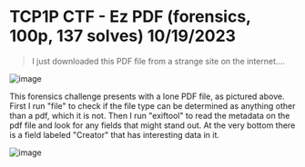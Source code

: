# TCP1P CTF - Ez PDF (forensics, 100p, 137 solves) 10/19/2023

> I just downloaded this PDF file from a strange site on the internet....

![image](https://github.com/heathbar019/Writeups/assets/114100890/8bcd2697-b2fa-4192-b3d1-ff6afb77a031)

This forensics challenge presents with a lone PDF file, as pictured above. First I run "file" to check if the file type can be determined as anything other than a pdf, which it is not. Then I run "exiftool" to read the metadata on the pdf file and look for any fields that might stand out. At the very bottom there is a field labeled "Creator" that has interesting data in it.

![image](https://github.com/heathbar019/Writeups/assets/114100890/b3933c04-3dd3-438a-b326-374311176df1)


